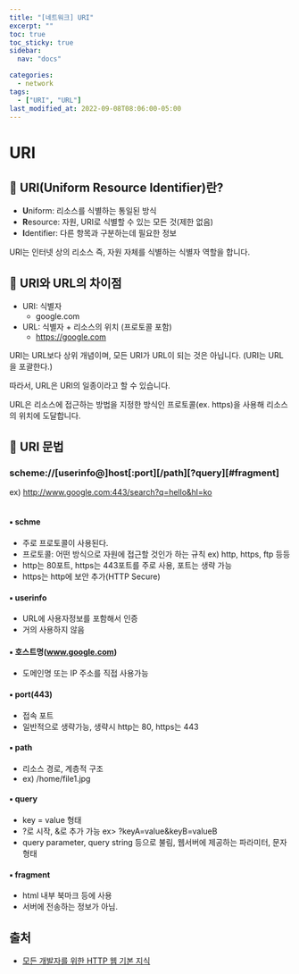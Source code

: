 ```yaml
---
title: "[네트워크] URI"
excerpt: ""
toc: true
toc_sticky: true
sidebar:
  nav: "docs"

categories:
  - network
tags:
  - ["URI", "URL"]
last_modified_at: 2022-09-08T08:06:00-05:00
---
```


# URI

## 📄 URI(Uniform Resource Identifier)란?

- **U**niform: 리소스를 식별하는 통일된 방식
- **R**esource: 자원, URI로 식별할 수 있는 모든 것(제한 없음)
- **I**dentifier: 다른 항목과 구분하는데 필요한 정보

URI는 인터넷 상의 리소스 즉, 자원 자체를 식별하는 식별자 역할을 합니다.

## 📄 URI와 URL의 차이점

- URI: 식별자
  - google.com
- URL: 식별자 + 리소스의 위치 (프로토콜 포함)
  - https://google.com

URI는 URL보다 상위 개념이며, 모든 URI가 URL이 되는 것은 아닙니다. (URI는 URL을 포괄한다.)

따라서, URL은 URI의 일종이라고 할 수 있습니다.

URL은 리소스에 접근하는 방법을 지정한 방식인 프로토콜(ex. https)을 사용해 리소스의 위치에 도달합니다.

## 📄 URI 문법

<h3> scheme://[userinfo@]host[:port][/path][?query][#fragment] </h3>

ex) http://www.google.com:443/search?q=hello&hl=ko<br><br>

#### ▪ schme

- 주로 프로토콜이 사용된다.
- 프로토콜: 어떤 방식으로 자원에 접근할 것인가 하는 규칙 ex) http, https, ftp 등등
- http는 80포트, https는 443포트를 주로 사용, 포트는 생략 가능
- https는 http에 보안 추가(HTTP Secure)

#### ▪ userinfo

- URL에 사용자정보를 포함해서 인증
- 거의 사용하지 않음

#### ▪ 호스트명(www.google.com)

- 도메인명 또는 IP 주소를 직접 사용가능

#### ▪ port(443)

- 접속 포트
- 일반적으로 생략가능, 생략시 http는 80, https는 443

#### ▪ path

- 리소스 경로, 계층적 구조
- ex) /home/file1.jpg

#### ▪ query

- key = value 형태
- ?로 시작, &로 추가 가능 ex> ?keyA=value&keyB=valueB
- query parameter, query string 등으로 불림, 웹서버에 제공하는 파라미터, 문자 형태

#### ▪ fragment

- html 내부 북마크 등에 사용
- 서버에 전송하는 정보가 아님.

## 출처

- [모든 개발자를 위한 HTTP 웹 기본 지식](https://www.inflearn.com/course/http-%EC%9B%B9-%EB%84%A4%ED%8A%B8%EC%9B%8C%ED%81%AC)

